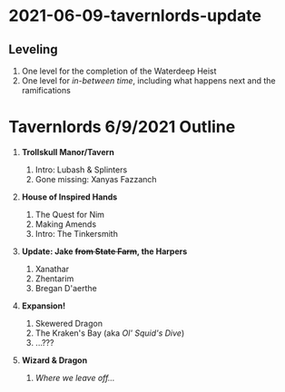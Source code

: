 # 2021-06-09-tavernlords-update
## Leveling
1. One level for the completion of the Waterdeep Heist
2. One level for *in-between time*, including what happens next and the ramifications

# Tavernlords 6/9/2021 Outline

1. **Trollskull Manor/Tavern**
	1. Intro: Lubash & Splinters
	1. Gone missing: Xanyas Fazzanch
 
1. **House of Inspired Hands**
	1. The Quest for Nim
	2. Making Amends
	3. Intro: The Tinkersmith
 
1. **Update: Jake ~~from State Farm~~, the Harpers**
	1. Xanathar
	1. Zhentarim
	1. Bregan D'aerthe
	
1. **Expansion!**
	1. Skewered Dragon
	1. The Kraken's Bay (aka *Ol' Squid's Dive*)
	1. ...???

1. **Wizard & Dragon**
	1. *Where we leave off...*
